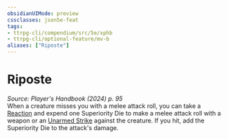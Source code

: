 ```yaml
---
obsidianUIMode: preview
cssclasses: json5e-feat
tags:
- ttrpg-cli/compendium/src/5e/xphb
- ttrpg-cli/optional-feature/mv-b
aliases: ["Riposte"]
---
```

# Riposte
*Source: Player's Handbook (2024) p. 95*  
When a creature misses you with a melee attack roll, you can take a [Reaction](2-Mechanics/CLI/rules/variant-rules/reaction-xphb.md) and expend one Superiority Die to make a melee attack roll with a weapon or an [Unarmed Strike](2-Mechanics/CLI/rules/variant-rules/unarmed-strike-xphb.md) against the creature. If you hit, add the Superiority Die to the attack's damage.